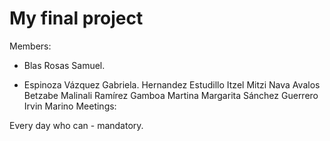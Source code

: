 # My final project
Members:

- Blas Rosas Samuel.

- Espinoza Vázquez Gabriela.
Hernandez Estudillo Itzel Mitzi
Nava Avalos Betzabe Malinali
Ramírez Gamboa Martina Margarita
Sánchez Guerrero Irvin Marino
Meetings:

Every day who can - mandatory.
